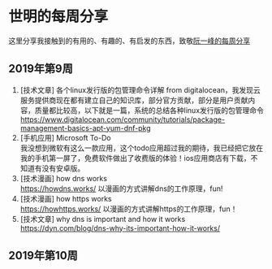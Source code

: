 # 世明的每周分享
这里分享我接触到的有用的、有趣的、有启发的东西，致敬[阮一峰的每周分享](http://www.ruanyifeng.com/blog/weekly/)
## 2019年第9周
1. [技术文章] 各个linux发行版的包管理命令详解 from digitalocean，我发现云服务提供商现在都有建立自己的知识库，部分官方贡献，部分是用户贡献内容，质量都比较高，以下就是一篇，系统的总结各种linux发行版的包管理命令  
https://www.digitalocean.com/community/tutorials/package-management-basics-apt-yum-dnf-pkg  
1. [手机应用] Microsoft To-Do  
我没想到微软有这么一款应用，这个todo应用超过我的期待，我已经把它放在我的手机第一屏了，免费软件做出了收费版的体验！ios应用商店有下载，不知道有没有安卓版。
1. [技术漫画] how dns works  
https://howdns.works/ 以漫画的方式讲解dns的工作原理，fun!  
1. [技术漫画] how https works  
https://howhttps.works/ 以漫画的方式讲解https的工作原理，fun！ 
1. [技术文章] why dns is important and how it works  
https://dyn.com/blog/dns-why-its-important-how-it-works/
## 2019年第10周
